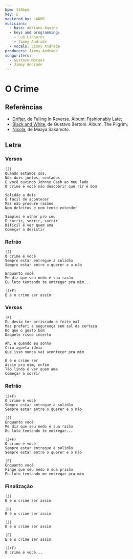 ```yaml
---
bpm: 110bpm
key: E
mastered_by: LANDR
musicians:
  - bass: Adriano Aquino
  - keys and programming:
    - Luã Linhares
    - Jimmy Andrade
  - vocals: Jimmy Andrade
producers: Jimmy Andrade
songwriters:
  - Gustavo Moraes
  - Jimmy Andrade
---
```


# O Crime

## Referências
* [Drifter](https://www.youtube.com/watch?v=cWnrrW30yNs), de Falling In Reverse. Álbum: Fashionably Late;
* [Black and White](https://www.youtube.com/watch?v=0SxgdSM9wtI), de Gustavo Bertoni. Álbum: The Pilgrim;
* [Nicola](http://v.youku.com/v_show/id_XNTI1Mzg0NzI4.html), de Maaya Sakamoto.

## Letra

### Versos

```
(J)
Quando estamos sós,
Nós dois juntos, sentados
E você ouvindo Johnny Cash ao meu lado
O crime é você não descobrir que rir é bom

Solidão a dois
É fácil de acontecer
Mas não procure razões
Nem defeitos e nem tente entender

Simples é olhar pro céu
E sorrir, sorrir, sorrir
Difícil é ver quem ama
Começar a desistir
```

### Refrão

```
(J)
O crime é você
Sempre estar entregue à solidão
Sempre estar entre o querer e o não

Enquanto você
Me diz que seu medo é sua razão
Eu luto tentando te entregar pra mim...

(J+F)
E é o crime ser assim
```

### Versos

```
(F)
Eu devia ter arriscado e feito mal
Mas preferi a segurança sem sal da certeza
Do que o gosto bom
Daquele risco incerto

Ah, e quando eu sonho
Crio aquela ideia
Que isso nunca vai acontecer pra mim

E é o crime ser
Assim pra mim, enfim
Tão lindo é ver quem ama
Começar a sorrir
```

### Refrão

```
(J+F)
O crime é você
Sempre estar entregue à solidão
Sempre estar entre o querer e o não

(J)
Enquanto você
Me diz que seu medo é sua razão
Eu luto tentando te entregar...

(J+F)
O crime é você
Sempre estar entregue à solidão
Sempre estar entre o querer e o não

(F)
Enquanto você
Finge que seu medo é sua prisão
Eu luto tentando me entregar pra mim
```

### Finalização

```
(J)
E é o crime ser assim

(F)
E é o crime ser assim

(J)
E é o crime ser assim

(F)
E é o crime ser assim

(J+F)
O crime é você...
```

